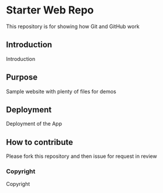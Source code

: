 # Starter Web Repo

This repository is for showing how Git and GitHub work

## Introduction

Introduction


## Purpose

Sample website with plenty of files for demos

## Deployment

Deployment of the App


## How to contribute

Please fork this repository and then issue for request in review

### Copyright

Copyright